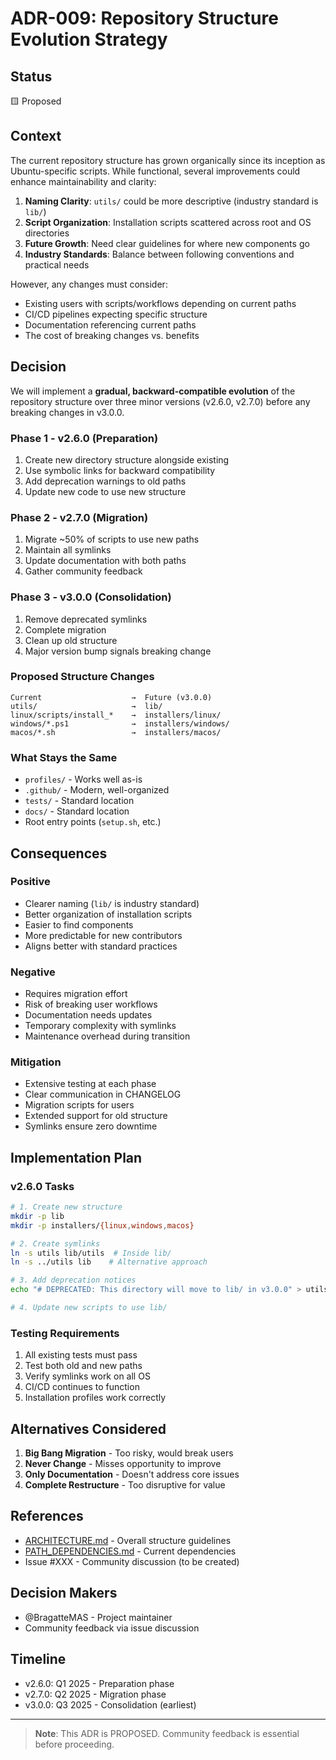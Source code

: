 # ADR-009: Repository Structure Evolution Strategy

## Status

🟨 Proposed

## Context

The current repository structure has grown organically since its inception as Ubuntu-specific scripts. While functional, several improvements could enhance maintainability and clarity:

1. **Naming Clarity**: `utils/` could be more descriptive (industry standard is `lib/`)
2. **Script Organization**: Installation scripts scattered across root and OS directories
3. **Future Growth**: Need clear guidelines for where new components go
4. **Industry Standards**: Balance between following conventions and practical needs

However, any changes must consider:
- Existing users with scripts/workflows depending on current paths
- CI/CD pipelines expecting specific structure
- Documentation referencing current paths
- The cost of breaking changes vs. benefits

## Decision

We will implement a **gradual, backward-compatible evolution** of the repository structure over three minor versions (v2.6.0, v2.7.0) before any breaking changes in v3.0.0.

### Phase 1 - v2.6.0 (Preparation)
1. Create new directory structure alongside existing
2. Use symbolic links for backward compatibility
3. Add deprecation warnings to old paths
4. Update new code to use new structure

### Phase 2 - v2.7.0 (Migration)
1. Migrate ~50% of scripts to use new paths
2. Maintain all symlinks
3. Update documentation with both paths
4. Gather community feedback

### Phase 3 - v3.0.0 (Consolidation)
1. Remove deprecated symlinks
2. Complete migration
3. Clean up old structure
4. Major version bump signals breaking change

### Proposed Structure Changes

```
Current                    →  Future (v3.0.0)
utils/                     →  lib/
linux/scripts/install_*    →  installers/linux/
windows/*.ps1              →  installers/windows/
macos/*.sh                 →  installers/macos/
```

### What Stays the Same
- `profiles/` - Works well as-is
- `.github/` - Modern, well-organized
- `tests/` - Standard location
- `docs/` - Standard location
- Root entry points (`setup.sh`, etc.)

## Consequences

### Positive
- Clearer naming (`lib/` is industry standard)
- Better organization of installation scripts
- Easier to find components
- More predictable for new contributors
- Aligns better with standard practices

### Negative
- Requires migration effort
- Risk of breaking user workflows
- Documentation needs updates
- Temporary complexity with symlinks
- Maintenance overhead during transition

### Mitigation
- Extensive testing at each phase
- Clear communication in CHANGELOG
- Migration scripts for users
- Extended support for old structure
- Symlinks ensure zero downtime

## Implementation Plan

### v2.6.0 Tasks
```bash
# 1. Create new structure
mkdir -p lib
mkdir -p installers/{linux,windows,macos}

# 2. Create symlinks
ln -s utils lib/utils  # Inside lib/
ln -s ../utils lib    # Alternative approach

# 3. Add deprecation notices
echo "# DEPRECATED: This directory will move to lib/ in v3.0.0" > utils/DEPRECATION_NOTICE.md

# 4. Update new scripts to use lib/
```

### Testing Requirements
1. All existing tests must pass
2. Test both old and new paths
3. Verify symlinks work on all OS
4. CI/CD continues to function
5. Installation profiles work correctly

## Alternatives Considered

1. **Big Bang Migration** - Too risky, would break users
2. **Never Change** - Misses opportunity to improve
3. **Only Documentation** - Doesn't address core issues
4. **Complete Restructure** - Too disruptive for value

## References

- [ARCHITECTURE.md](../ARCHITECTURE.md) - Overall structure guidelines
- [PATH_DEPENDENCIES.md](../PATH_DEPENDENCIES.md) - Current dependencies
- Issue #XXX - Community discussion (to be created)

## Decision Makers

- @BragatteMAS - Project maintainer
- Community feedback via issue discussion

## Timeline

- v2.6.0: Q1 2025 - Preparation phase
- v2.7.0: Q2 2025 - Migration phase  
- v3.0.0: Q3 2025 - Consolidation (earliest)

---

> **Note**: This ADR is PROPOSED. Community feedback is essential before proceeding.